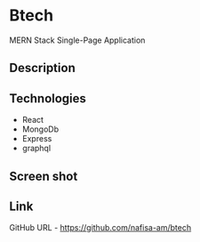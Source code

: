 # Btech
MERN Stack Single-Page Application

## Description


## Technologies
- React 
- MongoDb
- Express
- graphql

## Screen shot


## Link 

GitHub URL - https://github.com/nafisa-am/btech 
